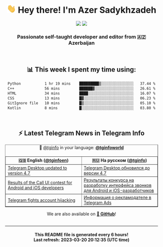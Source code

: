 <div align="center">
	<div>
		<h1>
      <img src="./assets/hi.gif" width="30px"> Hey there! I'm Azer Sadykhzadeh
    </h1>
    <img height="18" src="https://komarev.com/ghpvc/?username=sadykhzadeh&label=Views&color=2081c1&style=flat-square" />
		<a href="https://wakatime.com/@Azer"> <img height="18" src="https://wakatime.com/badge/user/f80ae27a-c328-426f-a381-bc84136e2dd6.svg" /> </a>
    <h3>
      Passionate self-taught developer and editor from 🇦🇿 Azerbaijan
    </h3>
  </div>
  <br>

<h2>📊 This week I spent my time using:</h2>

<!--START_SECTION:waka-->

```text
Python           1 hr 19 mins    █████████▒░░░░░░░░░░░░░░░   37.44 %
C++              56 mins         ██████▓░░░░░░░░░░░░░░░░░░   26.61 %
HTML             34 mins         ████░░░░░░░░░░░░░░░░░░░░░   16.07 %
CSS              13 mins         █▓░░░░░░░░░░░░░░░░░░░░░░░   06.23 %
GitIgnore file   10 mins         █▒░░░░░░░░░░░░░░░░░░░░░░░   05.10 %
Kotlin           8 mins          █░░░░░░░░░░░░░░░░░░░░░░░░   03.80 %
```

<!--END_SECTION:waka-->

<br>

<h2>⚡️ Latest Telegram News in Telegram Info</h2>
  <table border>
		<tr>
			<th width="50%">🇬🇧 English (<a href="https://t.me/tginfoen">@tginfoen</a>)</th>
			<th>🇷🇺 На русском (<a href="https://t.me/tginfo">@tginfo</a>)</th>
		</tr>
		<caption>🚩 <a href="https://t.me/tginfo">@tginfo</a> in your language: <a href="https://t.me/tginfoworld"><b>@tginfoworld</b></a><caption/>
  <tr><td><a href="https://t.me/tginfoen/1628">Telegram Desktop updated to version 4.7</a></td>
    <td><a href="https://t.me/tginfo/3624">Telegram Desktop обновился до версии 4.7</a></td></tr><tr><td><a href="https://t.me/tginfoen/1627">Results of the Call UI contest for Android and iOS developers</a></td>
    <td><a href="https://t.me/tginfo/3623">Результаты конкурса на разработку интерфейса звонков для Android и iOS-разработчиков</a></td></tr><tr><td><a href="https://t.me/tginfoen/1626">Telegram fights account hijacking</a></td>
    <td><a href="https://t.me/tginfo/3622">Информация о рекламодателе в Telegram Ads</a></td></tr>
</table>
We are also available on <a href="https://github.com/tginfo"><b>🐙 GitHub</b></a>!
</div>

<br>
<hr>
<h4 align="center">This README file is generated <b>every 6 hours</b>!</br>Last refresh: <b>2023-03-20 20:12:35 (UTC time)</b></h4>
